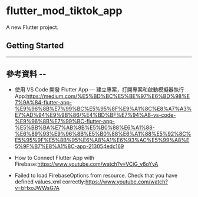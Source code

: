 # flutter_mod_tiktok_app<!-- BV1LK4y1P7BB -->

A new Flutter project.

## Getting Started

---
## 參考資料 -- 

* 使用 VS Code 開發 Flutter App — 建立專案，打開專案和啟動模擬器執行 App:https://medium.com/%E5%BD%BC%E5%BE%97%E6%BD%98%E7%9A%84-flutter-app-%E9%96%8B%E7%99%BC%E5%95%8F%E9%A1%8C%E8%A7%A3%E7%AD%94%E9%9B%86/%E4%BD%BF%E7%94%A8-vs-code-%E9%96%8B%E7%99%BC-flutter-app-%E5%BB%BA%E7%AB%8B%E5%B0%88%E6%A1%88-%E6%89%93%E9%96%8B%E5%B0%88%E6%A1%88%E5%92%8C%E5%95%9F%E5%8B%95%E6%A8%A1%E6%93%AC%E5%99%A8%E5%9F%B7%E8%A1%8C-app-213054edc169

* How to Connect Flutter App with Firebase:https://www.youtube.com/watch?v=VCjG_v6oYyA

* Failed to load FirebaseOptions from resource. Check that you have defined values.xml correctly:https://www.youtube.com/watch?v=bHxoJWWsG7A